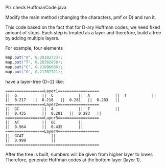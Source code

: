 Plz check HuffmanCode.java

Modify the main method (changing the characters, pmf or D) and run it.

This code based on the fact that for D-ary Huffman codes, we need fixed amount of steps. Each step is treated as a layer and therefore, build a tree by adding multiple layers.

For example, four elements 

```java
map.put("A", 0.28182733);
map.put("T", 0.28302858);
map.put("C", 0.21806686);
map.put("G", 0.21707721);
```

have a layer-tree (D=2) like:

```
=================Layer1==================
||  G			||  C			||  A			||  T			||
||  0.217	||  0.218	||  0.281	||  0.283	||
=================Layer2==================
||  GC			||  A			||  T			||
||  0.435		||  0.281	||  0.283	||
=================Layer3==================
||  AT			||  GC			||
||  0.564		||  0.435		||
=================Layer4==================
||  GCAT			||
||  0.999			||
=========================================
```

After the tree is built, numbers will be given from higher layer to lower. Therefore, generate Huffman codes at the bottom layer (layer 1).